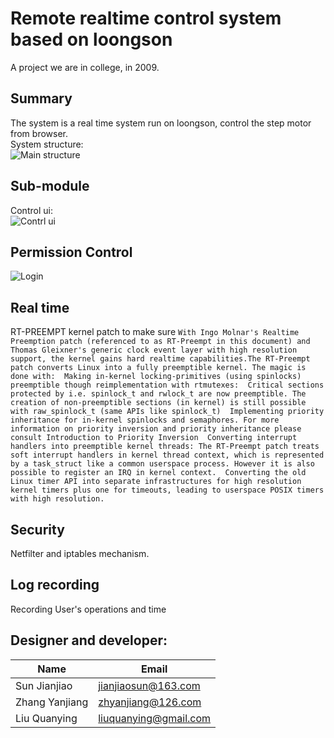 # Remote realtime control system based on loongson

A project we are in college, in 2009.

## Summary
The system is a real time system run on loongson, control the step motor from browser.  
System structure:  
![Main structure](https://github.com/unanao/remote-rt-control-system/blob/master/image/structure.png)

## Sub-module
Control ui:  
![Contrl ui](https://github.com/unanao/remote-rt-control-system/blob/master/image/stepmotorcotro.png)

## Permission Control
![Login](https://github.com/unanao/remote-rt-control-system/blob/master/image/login.png)

## Real time 
RT-PREEMPT kernel patch to make sure 
`
With Ingo Molnar's Realtime Preemption patch (referenced to as RT-Preempt in this document) and Thomas Gleixner's generic clock event layer with high resolution support, the kernel gains hard realtime capabilities.The RT-Preempt patch converts Linux into a fully preemptible kernel. The magic is done with: 
Making in-kernel locking-primitives (using spinlocks) preemptible though reimplementation with rtmutexes: 
Critical sections protected by i.e. spinlock_t and rwlock_t are now preemptible. The creation of non-preemptible sections (in kernel) is still possible with raw_spinlock_t (same APIs like spinlock_t) 
	Implementing priority inheritance for in-kernel spinlocks and semaphores. For more information on priority inversion and priority inheritance please consult Introduction to Priority Inversion 
	Converting interrupt handlers into preemptible kernel threads: The RT-Preempt patch treats soft interrupt handlers in kernel thread context, which is represented by a task_struct like a common userspace process. However it is also possible to register an IRQ in kernel context. 
	Converting the old Linux timer API into separate infrastructures for high resolution kernel timers plus one for timeouts, leading to userspace POSIX timers with high resolution. 
`
## Security
Netfilter and iptables mechanism.

## Log recording
Recording User's operations and time

## Designer and developer:

| Name | Email |
| -------------- | ----------------------- | 
| Sun Jianjiao   | <jianjiaosun@163.com>   |
| Zhang Yanjiang | <zhyanjiang@126.com>    |
| Liu Quanying   | <liuquanying@gmail.com> |
